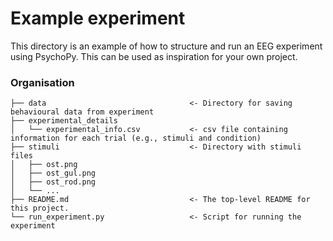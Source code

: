 # Example experiment

This directory is an example of how to structure and run an EEG experiment using PsychoPy. This can be used as inspiration for your own project. 



### Organisation
```
├── data                                <- Directory for saving behavioural data from experiment
├── experimental_details               
│   └── experimental_info.csv           <- csv file containing information for each trial (e.g., stimuli and condition)
├── stimuli                             <- Directory with stimuli files
│   ├── ost.png
│   ├── ost_gul.png
│   ├── ost_rod.png
│   └── ...       
├── README.md                           <- The top-level README for this project.  
└── run_experiment.py                   <- Script for running the experiment
```
